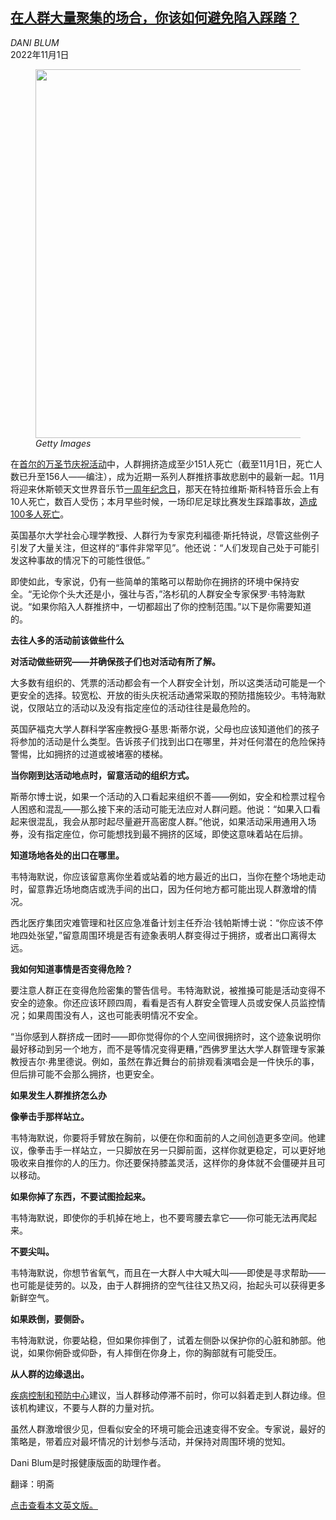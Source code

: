 <!--1667282823000-->
[在人群大量聚集的场合，你该如何避免陷入踩踏？](https://cn.nytimes.com/health/20221101/crowd-crush-safety/)
------

<address>DANI BLUM</address><time pudate="2022-11-01 01:51:00" datetime="2022-11-01 01:51:00">2022年11月1日</time><figure><img src="https://images.weserv.nl/?url=static01.nyt.com/images/2022/10/31/well/WELL-CROWD-CRUSH1/WELL-CROWD-CRUSH1-master1050.jpg" width="1050" height="590"><figcaption> <cite>Getty Images</cite></figcaption></figure><section><p>在<a href="https://www.nytimes.com/2022/10/29/world/asia/seoul-south-korea-dead.html" title="Link: https://www.nytimes.com/2022/10/29/world/asia/seoul-south-korea-dead.html">首尔的万圣节庆祝活动</a>中，人群拥挤造成至少151人死亡（截至11月1日，死亡人数已升至156人——编注），成为近期一系列人群推挤事故悲剧中的最新一起。11月将迎来休斯顿天文世界音乐节<a href="https://www.nytimes.com/article/astroworld-festival-what-to-know.html" title="Link: https://www.nytimes.com/article/astroworld-festival-what-to-know.html">一周年纪念日</a>，那天在特拉维斯·斯科特音乐会上有10人死亡，数百人受伤；本月早些时候，一场印尼足球比赛发生踩踏事故，<a href="https://www.nytimes.com/2022/10/02/world/asia/indonesia-soccer-stadium-stampede.html?action=click&module=RelatedLinks&pgtype=Article" title="Link: https://www.nytimes.com/2022/10/02/world/asia/indonesia-soccer-stadium-stampede.html?action=click&module=RelatedLinks&pgtype=Article">造成100多人死亡</a>。</p><p>英国基尔大学社会心理学教授、人群行为专家克利福德·斯托特说，尽管这些例子引发了大量关注，但这样的“事件非常罕见”。他还说：“人们发现自己处于可能引发这种事故的情况下的可能性很低。”</p><p>即使如此，专家说，仍有一些简单的策略可以帮助你在拥挤的环境中保持安全。“无论你个头大还是小，强壮与否，”洛杉矶的人群安全专家保罗·韦特海默说。“如果你陷入人群推挤中，一切都超出了你的控制范围。”以下是你需要知道的。</p><p><b>去往人多的活动前该做些什么</b></p><p><b>对活动做些研究——并确保孩子们也对活动有所了解。</b></p><p>大多数有组织的、凭票的活动都会有一个人群安全计划，所以这类活动可能是一个更安全的选择。较宽松、开放的街头庆祝活动通常采取的预防措施较少。韦特海默说，仅限站立的活动以及没有指定座位的活动往往是最危险的。</p><p>英国萨福克大学人群科学客座教授G·基思·斯蒂尔说，父母也应该知道他们的孩子将参加的活动是什么类型。告诉孩子们找到出口在哪里，并对任何潜在的危险保持警惕，比如拥挤的过道或被堵塞的楼梯。</p><p><b>当你刚到达活动地点时，留意活动的组织方式。</b></p><p>斯蒂尔博士说，如果一个活动的入口看起来组织不善——例如，安全和检票过程令人困惑和混乱——那么接下来的活动可能无法应对人群问题。他说：“如果入口看起来很混乱，我会从那时起尽量避开高密度人群。”他说，如果活动采用通用入场券，没有指定座位，你可能想找到最不拥挤的区域，即使这意味着站在后排。</p><p><b>知道场地各处的出口在哪里。</b></p><p>韦特海默说，你应该留意离你坐着或站着的地方最近的出口，当你在整个场地走动时，留意靠近场地商店或洗手间的出口，因为任何地方都可能出现人群激增的情况。</p><p>西北医疗集团灾难管理和社区应急准备计划主任乔治·钱帕斯博士说：“你应该不停地四处张望，”留意周围环境是否有迹象表明人群变得过于拥挤，或者出口离得太远。</p><p><b>我如何知道事情是否变得危险？</b></p><p>要注意人群正在变得危险密集的警告信号。韦特海默说，被推搡可能是活动变得不安全的迹象。你还应该环顾四周，看看是否有人群安全管理人员或安保人员监控情况；如果周围没有人，这也可能表明情况不安全。</p><p>“当你感到人群挤成一团时——即你觉得你的个人空间很拥挤时，这个迹象说明你最好移动到另一个地方，而不是等情况变得更糟，”西佛罗里达大学人群管理专家兼教授吉尔·弗里德说。例如，虽然在靠近舞台的前排观看演唱会是一件快乐的事，但后排可能不会那么拥挤，也更安全。</p><p><b>如果发生人群推挤怎么办</b></p><p><b>像拳击手那样站立。</b></p><p>韦特海默说，你要将手臂放在胸前，以便在你和面前的人之间创造更多空间。他建议，像拳击手一样站立，一只脚放在另一只脚前面，这样你就更稳定，可以更好地吸收来自推你的人的压力。你还要保持膝盖灵活，这样你的身体就不会僵硬并且可以移动。</p><p><b>如果你掉了东西，不要试图捡起来。</b></p><p>韦特海默说，即使你的手机掉在地上，也不要弯腰去拿它——你可能无法再爬起来。</p><p><b>不要尖叫。</b></p><p>韦特海默说，你想节省氧气，而且在一大群人中大喊大叫——即使是寻求帮助——也可能是徒劳的。以及，由于人群拥挤的空气往往又热又闷，抬起头可以获得更多新鲜空气。</p><p><b>如果跌倒，要侧卧。</b></p><p>韦特海默说，你要站稳，但如果你摔倒了，试着左侧卧以保护你的心脏和肺部。他说，如果你俯卧或仰卧，有人摔倒在你身上，你的胸部就有可能受压。</p><p><b>从人群的边缘退出。</b></p><p><a rel="noopener noreferrer" target="_blank" href="https://wwwnc.cdc.gov/travel/page/travel-to-mass-gatherings" title="Link: https://wwwnc.cdc.gov/travel/page/travel-to-mass-gatherings">疾病控制和预防中心</a>建议，当人群移动停滞不前时，你可以斜着走到人群边缘。但该机构建议，不要与人群的力量对抗。</p><p>虽然人群激增很少见，但看似安全的环境可能会迅速变得不安全。专家说，最好的策略是，带着应对最坏情况的计划参与活动，并保持对周围环境的觉知。</p></section><footer><p>Dani Blum是时报健康版面的助理作者。</p><p>翻译：明斋</p><p><a rel="nofollow" target="_blank" href="https://www.nytimes.com/article/crowd-crush-safety.html">点击查看本文英文版。</a></p></footer>
